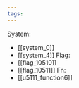 ```yaml
---
tags:
---
```

System:
- [[system_0]]
- [[system_4]]
Flag:
- [[flag_10510]]
- [[flag_10511]]
Fn:
- [[u5111_function6]]
